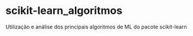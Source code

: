 # scikit-learn_algoritmos
Utilização e análise dos principais algoritmos de ML do pacote scikit-learn
